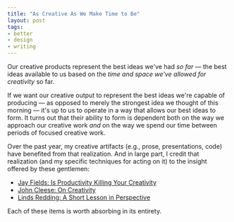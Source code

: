 ```yaml
---
title: "As Creative As We Make Time to Be"
layout: post
tags:
- better
- design
- writing
---
```


Our creative products represent the best ideas we've had *so far* — the best ideas available to us based on the *time and space we've allowed for creativity* so far.

If we want our creative output to represent the best ideas we're capable of producing — as opposed to merely the strongest idea we thought of this morning — it's up to us to operate in a way that allows our best ideas to form.
It turns out that their ability to form is dependent both on the way we approach our creative work *and* on the way we spend our time between periods of focused creative work.

Over the past year, my creative artifacts (e.g., prose, presentations, code) have benefited from that realization.
And in large part, I credit that realization (and my specific techniques for acting on it) to the insight offered by these gentlemen:

- [Jay Fields: Is Productivity Killing Your Creativity](http://blog.jayfields.com/2012/05/is-productivity-killing-your-creativity.html)
- [John Cleese: On Creativity](http://www.brainpickings.org/index.php/2012/04/12/john-cleese-on-creativity-1991/)
- [Linds Redding: A Short Lesson in Perspective](http://www.lindsredding.com/2012/03/11/a-overdue-lesson-in-perspective/)

Each of these items is worth absorbing in its entirety.

